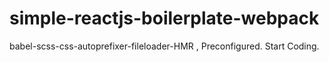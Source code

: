 # simple-reactjs-boilerplate-webpack
babel-scss-css-autoprefixer-fileloader-HMR , Preconfigured. Start Coding.
